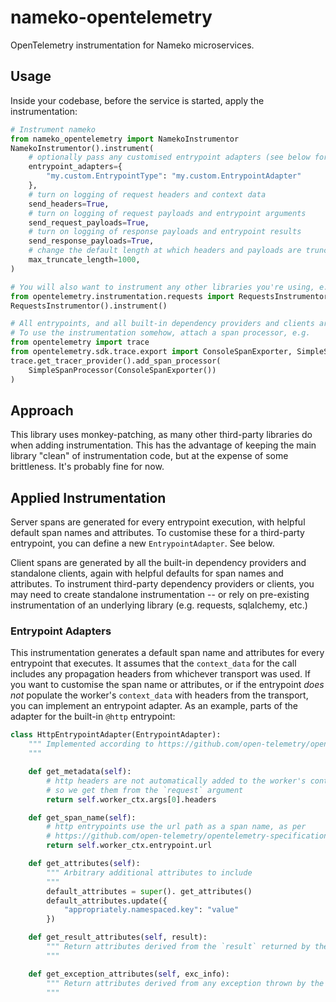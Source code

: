 # nameko-opentelemetry

OpenTelemetry instrumentation for Nameko microservices.

## Usage

Inside your codebase, before the service is started, apply the instrumentation:

``` python
# Instrument nameko
from nameko_opentelemetry import NamekoInstrumentor
NamekoInstrumentor().instrument(
    # optionally pass any customised entrypoint adapters (see below for details)
    entrypoint_adapters={
        "my.custom.EntrypointType": "my.custom.EntrypointAdapter"
    },
    # turn on logging of request headers and context data
    send_headers=True,
    # turn on logging of request payloads and entrypoint arguments
    send_request_payloads=True,
    # turn on logging of response payloads and entrypoint results
    send_response_payloads=True,
    # change the default length at which headers and payloads are truncated
    max_truncate_length=1000,
)

# You will also want to instrument any other libraries you're using, e.g.
from opentelemetry.instrumentation.requests import RequestsInstrumentor
RequestsInstrumentor().instrument()

# All entrypoints, and all built-in dependency providers and clients are now instrumented.
# To use the instrumentation somehow, attach a span processor, e.g.
from opentelemetry import trace
from opentelemetry.sdk.trace.export import ConsoleSpanExporter, SimpleSpanProcessor
trace.get_tracer_provider().add_span_processor(
    SimpleSpanProcessor(ConsoleSpanExporter())
)
```

## Approach

This library uses monkey-patching, as many other third-party libraries do when adding instrumentation. This has the advantage of keeping the main library "clean" of instrumentation code, but at the expense of some brittleness. It's probably fine for now.

## Applied Instrumentation

Server spans are generated for every entrypoint execution, with helpful default span names and attributes. To customise these for a third-party entrypoint, you can define a new `EntrypointAdapter`. See below.

Client spans are generated by all the built-in dependency providers and standalone clients, again with helpful defaults for span names and attributes. To instrument third-party dependency providers or clients, you may need to create standalone instrumentation -- or rely on pre-existing instrumentation of an underlying library (e.g. requests, sqlalchemy, etc.)


### Entrypoint Adapters

This instrumentation generates a default span name and attributes for every entrypoint that executes. It assumes that the `context_data` for the call includes any propagation headers from whichever transport was used. If you want to customise the span name or attributes, or if the entrypoint _does not_ populate the worker's `context_data` with headers from the transport, you can implement an entrypoint adapter. As an example, parts of the adapter for the built-in `@http` entrypoint:

``` python
class HttpEntrypointAdapter(EntrypointAdapter):
    """ Implemented according to https://github.com/open-telemetry/opentelemetry-specification/blob/main/specification/trace/semantic_conventions/http.md
    """

    def get_metadata(self):
        # http headers are not automatically added to the worker's context data,
        # so we get them from the `request` argument
        return self.worker_ctx.args[0].headers

    def get_span_name(self):
        # http entrypoints use the url path as a span name, as per
        # https://github.com/open-telemetry/opentelemetry-specification/blob/main/specification/trace/semantic_conventions/http.md
        return self.worker_ctx.entrypoint.url

    def get_attributes(self):
        """ Arbitrary additional attributes to include
        """
        default_attributes = super(). get_attributes()
        default_attributes.update({
            "appropriately.namespaced.key": "value"
        })

    def get_result_attributes(self, result):
        """ Return attributes derived from the `result` returned by the entrypoint method.
        """

    def get_exception_attributes(self, exc_info):
        """ Return attributes derived from any exception thrown by the entrypoint method.
        """
```
